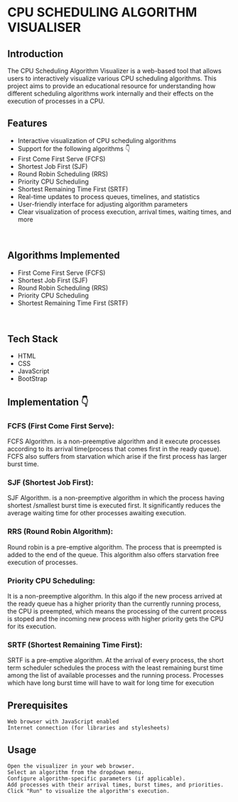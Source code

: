 # CPU SCHEDULING ALGORITHM VISUALISER

## Introduction <br>

The CPU Scheduling Algorithm Visualizer is a web-based tool that allows users to interactively visualize various CPU scheduling algorithms. This project aims to provide an educational resource for understanding how different scheduling algorithms work internally and their effects on the execution of processes in a CPU. <br>

## Features <br>
- Interactive visualization of CPU scheduling algorithms
- Support for the following algorithms 👇
- First Come First Serve (FCFS)
- Shortest Job First (SJF)
- Round Robin Scheduling (RRS)
- Priority CPU Scheduling
- Shortest Remaining Time First (SRTF)
- Real-time updates to process queues, timelines, and statistics
- User-friendly interface for adjusting algorithm parameters
- Clear visualization of process execution, arrival times, waiting times, and more
<br>

## Algorithms Implemented
- First Come First Serve (FCFS)
- Shortest Job First (SJF)
- Round Robin Scheduling (RRS)
- Priority CPU Scheduling
- Shortest Remaining Time First (SRTF)

<br>


## Tech Stack
- HTML
- CSS
- JavaScript
- BootStrap

## Implementation 👇


### FCFS (First Come First Serve):  <br>
FCFS Algorithm. is a non-preemptive algorithm and it execute processes according to its arrival time(process that comes first in the ready queue). FCFS also suffers from starvation which arise if the first process has larger burst time. <br>

### SJF (Shortest Job First):   <br>
SJF Algorithm. is a non-preemptive algorithm in which the process having shortest /smallest burst time is executed first. It significantly reduces the average waiting time for other processes awaiting execution. <br>


### RRS (Round Robin Algorithm):  <br>
Round robin is a pre-emptive algorithm. The process that is preempted is added to the end of the queue. This algorithm also offers starvation free execution of processes.  <br>


### Priority CPU Scheduling:  <br>
It is a non-preemptive algorithm. In this algo if the new process arrived at the ready queue has a higher priority than the currently running process, the CPU is preempted, which means the processing of the current process is stoped and the incoming new process with higher priority gets the CPU for its execution.  <br>

### SRTF (Shortest Remaining Time First):  <br>
SRTF is a pre-emptive algorithm. At the arrival of every process, the short term scheduler schedules the process with the least remaining burst time among the list of available processes and the running process. Processes which have long burst time will have to wait for long time for execution  <br>
## Prerequisites

    Web browser with JavaScript enabled
    Internet connection (for libraries and stylesheets)

## Usage

    Open the visualizer in your web browser.
    Select an algorithm from the dropdown menu.
    Configure algorithm-specific parameters (if applicable).
    Add processes with their arrival times, burst times, and priorities.
    Click "Run" to visualize the algorithm's execution.